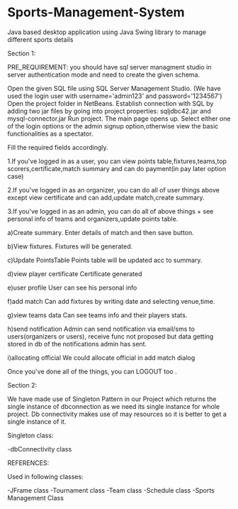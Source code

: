 # Sports-Management-System
Java based desktop application using Java Swing library to manage different sports details 
 
Section 1:

PRE_REQUIREMENT: you should have sql server managment studio in server authentication mode and need to create the given schema.

Open the given SQL file using SQL Server Management Studio. (We have used the login user with username='admin123' and password='1234567')
Open the project folder in NetBeans.
Establish connection with SQL by adding two jar files by going into project properties: sqljdbc42.jar and mysql-connector.jar
Run project. The main page opens up. 
Select either one of the login options or the admin signup option,otherwise view the basic functionalities as a spectator.

Fill the required fields accordingly.

   1.If you've logged in as a user, you can view points table,fixtures,teams,top scorers,certificate,match summary and can do payment(in pay later option case)      

   2.If you've logged in as an organizer, you can do all of user things above except view certificate and can add,update match,create summary.

   3.If you've logged in as an admin, you can do all of above things + see personal info of teams and organizers,update points table.
   
   a)Create summary.
       Enter details of match and then save button.

   b)View fixtures.
       Fixtures will be generated.

   c)Update PointsTable
       Points table will be updated acc to summary.

   d)view player certificate
       Certificate generated
                
   e)user profile
       User can see his personal info
                
   f)add match
       Can add fixtures by writing date and selecting venue,time.

   g)view teams data
       Can see teams info and their players stats.

   h)send notification
       Admin can send notification via email/sms to users(organizers or users), receive func not proposed
       but data getting stored in db of the notifications admin has sent.
		
   i)allocating official
       We could allocate official in add match dialog
                 
Once you've done all of the things, you can LOGOUT too .

Section 2:

We have made use of Singleton Pattern in our Project which returns the single instance of dbconnection as we need
its single instance for whole project. 
Db connectivity makes use of may resources so it is better to get a single instance of it. 

Singleton class:

-dbConnectivity class

REFERENCES:

Used in following classes:

-JFrame class
-Tournament class
-Team class
-Schedule class
-Sports Management Class


